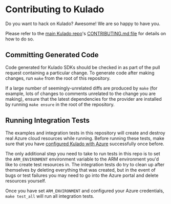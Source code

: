 # Contributing to Kulado

Do you want to hack on Kulado?  Awesome!  We are so happy to have you.

Please refer to the [main Kulado repo](https://github.com/kulado/kulado/)'s [CONTRIBUTING.md file](
https://github.com/kulado/kulado/blob/master/CONTRIBUTING.md) for details on how to do so.

## Committing Generated Code

Code generated for Kulado SDKs should be checked in as part of the pull request containing a
particular change. To generate code after making changes, run `make` from the root of this
repository.

If a large number of seemingly-unrelated diffs are produced by `make` (for example, lots of changes
to comments unrelated to the change you are making), ensure that the latest dependencies for the
provider are installed by running `make ensure` in the root of the repository.

## Running Integration Tests

The examples and integration tests in this repository will create and destroy real Azure
cloud resources while running. Before running these tests, make sure that you have
[configured Kulado with Azure](https://kulado.io/install/azure.html) successfully once before.

The only additional step you need to take to run tests in this repo is to set the
`ARM_ENVIRONMENT` environment variable to the ARM environment you'd like to create test resources in.
The integration tests do try to clean up after themselves by deleting everything that was
created, but in the event of bugs or test failures you may need to go into the Azure portal
and delete resources yourself.

Once you have set `ARM_ENVIRONMENT` and configured your Azure credentials, `make test_all` will run all integration tests.
